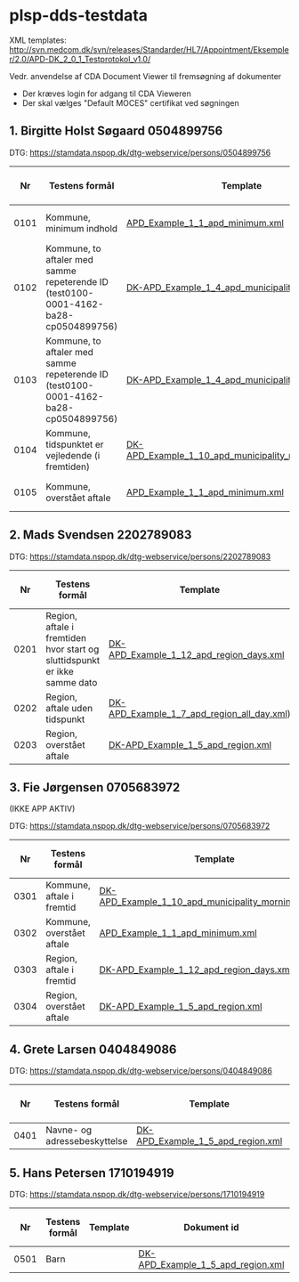 # plsp-dds-testdata

XML templates: http://svn.medcom.dk/svn/releases/Standarder/HL7/Appointment/Eksempler/2.0/APD-DK_2_0_1_Testprotokol_v1.0/

Vedr. anvendelse af CDA Document Viewer til fremsøgning af dokumenter
 * Der kræves login for adgang til CDA Vieweren
 * Der skal vælges "Default MOCES" certifikat ved søgningen

##  1. Birgitte Holst Søgaard 0504899756

DTG: https://stamdata.nspop.dk/dtg-webservice/persons/0504899756

| Nr  | Testens formål                                                                       | Template                                                                                                                                                                                                                 | Dokument id                                      | Faktisk xml                                                                           | Cda viewer link           |
| --- | --- | --- | --- | --- | --- | 
| 0101 | Kommune, minimum indhold                                                            | [APD_Example_1_1_apd_minimum.xml](http://svn.medcom.dk/svn/releases/Standarder/HL7/Appointment/Eksempler/2.0/APD-DK_2_0_1_Testprotokol_v1.0/DK-APD_Example_1_1_apd_minimum.xml)                                          | test0101-7953-49ce-8653-cp0504899756^1.2.208.184 | [XML](./xmlfiler/101_0504899756_DK-APD_Example_1_1_apd_minimum.xml)                   | [Dokument](https://cdaviewer.medcom.dk/cdaviewer-test1/search?patientID=0504899756&uniqueID=test0101-7953-49ce-8653-cp0504899756%5e1.2.208.184) |
| 0102 | Kommune, to aftaler med samme repeterende ID (test0100-0001-4162-ba28-cp0504899756) | [DK-APD_Example_1_4_apd_municipality_a.xml](http://svn.medcom.dk/svn/drafts/Standarder/HL7/Appointment/Eksempler/2.0/DK-APD_Example_1_4_apd_municipality_a.xml)                                                          | test0102-7953-49ce-8653-cp0504899756^1.2.208.184 | [XML](./xmlfiler/102_0504899756_DK-APD_Example_1_4_apd_municipality_a.xml)            | [Dokument](https://cdaviewer.medcom.dk/cdaviewer-test1/search?patientID=0504899756&uniqueID=test0102-7953-49ce-8653-cp0504899756%5e1.2.208.184) |
| 0103 | Kommune, to aftaler med samme repeterende ID (test0100-0001-4162-ba28-cp0504899756) | [DK-APD_Example_1_4_apd_municipality_a.xml](http://svn.medcom.dk/svn/drafts/Standarder/HL7/Appointment/Eksempler/2.0/DK-APD_Example_1_4_apd_municipality_a.xml)                                                          | test0103-7953-49ce-8653-cp0504899756^1.2.208.184 | [XML](./xmlfiler/103_0504899756_DK-APD_Example_1_4_apd_municipality_a.xml)            | [Dokument](https://cdaviewer.medcom.dk/cdaviewer-test1/search?patientID=0504899756&uniqueID=test0103-7953-49ce-8653-cp0504899756%5e1.2.208.184) |
| 0104 | Kommune, tidspunktet er vejledende (i fremtiden)                                    | [DK-APD_Example_1_10_apd_municipality_morning_sbj.xml](https://svn.medcom.dk/svn/releases/Standarder/HL7/Appointment/Eksempler/2.0/APD-DK_2_0_1_Testprotokol_v1.0/DK-APD_Example_1_10_apd_municipality_morning_sbj.xml)  | test0104-7953-49ce-8653-cp0504899756^1.2.208.184 | [XML](./xmlfiler/104_0504899756_DK-APD_Example_1_10_apd_municipality_morning_sbj.xml) | [Dokument](https://cdaviewer.medcom.dk/cdaviewer-test1/search?patientID=0504899756&uniqueID=test0104-7953-49ce-8653-cp0504899756%5e1.2.208.184) |
| 0105 | Kommune, overstået aftale                                                           | [APD_Example_1_1_apd_minimum.xml](http://svn.medcom.dk/svn/releases/Standarder/HL7/Appointment/Eksempler/2.0/APD-DK_2_0_1_Testprotokol_v1.0/DK-APD_Example_1_1_apd_minimum.xml)                                          | test0105-7953-49ce-8653-cp0504899756^1.2.208.184 | [XML](./xmlfiler/105_0504899756_DK-APD_Example_1_1_apd_minimum.xml)                   | [Dokument](https://cdaviewer.medcom.dk/cdaviewer-test1/search?patientID=0504899756&uniqueID=test0105-7953-49ce-8653-cp0504899756%5e1.2.208.184) |

##  2. Mads Svendsen 2202789083

DTG: https://stamdata.nspop.dk/dtg-webservice/persons/2202789083

| Nr  | Testens formål                                                                       | Template                                                                                                                                                                                                                 | Dokument id                                      | Faktisk xml                                                                           | Cda viewer link           |
| --- | --- | --- |--- | --- | --- | 
| 0201 | Region, aftale i fremtiden hvor start og sluttidspunkt er ikke samme dato           | [DK-APD_Example_1_12_apd_region_days.xml](https://svn.medcom.dk/svn/releases/Standarder/HL7/Appointment/Eksempler/2.0/APD-DK_2_0_1_Testprotokol_v1.0/DK-APD_Example_1_12_apd_region_days.xml)                            | test0201-0001-49ce-8653-cp2202789083^1.2.208.184 | [XML](./xmlfiler/201_2202789083_DK-APD_Example_1_12_apd_region_days.xml)              | [Dokument](https://cdaviewer.medcom.dk/cdaviewer-test1/search?patientID=2202789083&uniqueID=test0201-0001-49ce-8653-cp2202789083%5e1.2.208.184) |
| 0202 | Region, aftale uden tidspunkt                                                       | [DK-APD_Example_1_7_apd_region_all_day.xml)](https://svn.medcom.dk/svn/releases/Standarder/HL7/Appointment/Eksempler/2.0/APD-DK_2_0_1_Testprotokol_v1.0/DK-APD_Example_1_7_apd_region_all_day.xml)                       | test0202-0001-49ce-8653-cp2202789083^1.2.208.184 | [XML](./xmlfiler/202_2202789083_DK-APD_Example_1_7_apd_region_all_day)                | [Dokument](https://cdaviewer.medcom.dk/cdaviewer-test1/search?patientID=2202789083&uniqueID=test0202-0001-49ce-8653-cp2202789083%5e1.2.208.184) |
| 0203 | Region, overstået aftale                                                            | [DK-APD_Example_1_5_apd_region.xml](http://svn.medcom.dk/svn/releases/Standarder/HL7/Appointment/Eksempler/2.0/APD-DK_2_0_1_Testprotokol_v1.0/DK-APD_Example_1_5_apd_region.xml)                                         | test0203-0001-49ce-8653-cp2202789083^1.2.208.184 | [XML](./xmlfiler/203_2202789083_DK-APD_Example_1_5_apd_region.xml)                    | [Dokument](https://cdaviewer.medcom.dk/cdaviewer-test1/search?patientID=2202789083&uniqueID=test0203-0001-49ce-8653-cp2202789083%5e1.2.208.184) |

##  3. Fie Jørgensen 0705683972
(IKKE APP AKTIV)

DTG: https://stamdata.nspop.dk/dtg-webservice/persons/0705683972

| Nr  | Testens formål                                                                       | Template                                                                                                                                                                                                                 | Dokument id                                      | Faktisk xml                                                                           | Cda viewer link           |
| --- | --- | --- |--- | --- | --- | 
| 0301 | Kommune, aftale i fremtid                                                           | [DK-APD_Example_1_10_apd_municipality_morning_sbj.xml](https://svn.medcom.dk/svn/releases/Standarder/HL7/Appointment/Eksempler/2.0/APD-DK_2_0_1_Testprotokol_v1.0/DK-APD_Example_1_10_apd_municipality_morning_sbj.xml)  | test0301-0001-49ce-8653-cp0705683972^1.2.208.184 | [XML](./xmlfiler/301_0705683972_DK-APD_Example_1_10_apd_municipality_morning_sbj.xml) | [Dokument](https://cdaviewer.medcom.dk/cdaviewer-test1/search?patientID=0705683972&uniqueID=test0301-0001-49ce-8653-cp0705683972%5e1.2.208.184) |
| 0302 | Kommune, overstået aftale                                                           | [APD_Example_1_1_apd_minimum.xml](http://svn.medcom.dk/svn/releases/Standarder/HL7/Appointment/Eksempler/2.0/APD-DK_2_0_1_Testprotokol_v1.0/DK-APD_Example_1_1_apd_minimum.xml)                                          | test0302-0001-49ce-8653-cp0705683972^1.2.208.184 | [XML](./xmlfiler/302_0705683972_DK-APD_Example_1_1_apd_minimum.xml)                   | [Dokument](https://cdaviewer.medcom.dk/cdaviewer-test1/search?patientID=0705683972&uniqueID=test0302-0001-49ce-8653-cp0705683972%5e1.2.208.184) |
| 0303 | Region, aftale i fremtid                                                            | [DK-APD_Example_1_12_apd_region_days.xml](https://svn.medcom.dk/svn/releases/Standarder/HL7/Appointment/Eksempler/2.0/APD-DK_2_0_1_Testprotokol_v1.0/DK-APD_Example_1_12_apd_region_days.xml)                            | test0303-0001-49ce-8653-cp0705683972^1.2.208.184 | [XML](./xmlfiler/303_0705683972_DK-APD_Example_1_12_apd_region_days.xml)              | [Dokument](https://cdaviewer.medcom.dk/cdaviewer-test1/search?patientID=0705683972&uniqueID=test0303-0001-49ce-8653-cp0705683972%5e1.2.208.184) |
| 0304 | Region, overstået aftale                                                            | [DK-APD_Example_1_5_apd_region.xml](http://svn.medcom.dk/svn/releases/Standarder/HL7/Appointment/Eksempler/2.0/APD-DK_2_0_1_Testprotokol_v1.0/DK-APD_Example_1_5_apd_region.xml)                                         | test0304-0001-49ce-8653-cp0705683972^1.2.208.184 | [XML](./xmlfiler/304_0705683972_DK-APD_Example_1_5_apd_region.xml)                    | [Dokument](https://cdaviewer.medcom.dk/cdaviewer-test1/search?patientID=0705683972&uniqueID=test0304-0001-49ce-8653-cp0705683972%5e1.2.208.184) |

##  4. Grete Larsen 0404849086

DTG: https://stamdata.nspop.dk/dtg-webservice/persons/0404849086

| Nr  | Testens formål                                                                       | Template                                                                                                                                                                                                                 | Dokument id                                      | Faktisk xml                                                                           | Cda viewer link           |
| --- | --- | --- |--- | --- | --- | 
| 0401 | Navne- og adressebeskyttelse                                                        | [DK-APD_Example_1_5_apd_region.xml](http://svn.medcom.dk/svn/releases/Standarder/HL7/Appointment/Eksempler/2.0/APD-DK_2_0_1_Testprotokol_v1.0/DK-APD_Example_1_5_apd_region.xml)                                         |  |  |  |


##  5. Hans Petersen 1710194919

DTG: https://stamdata.nspop.dk/dtg-webservice/persons/1710194919

| Nr  | Testens formål                                                                       | Template                                                                                                                                                                                                                 | Dokument id                                      | Faktisk xml                                                                           | Cda viewer link           |
| --- | --- | --- |--- | --- | --- | 
| 0501 | Barn | []()                                                                         | [DK-APD_Example_1_5_apd_region.xml](http://svn.medcom.dk/svn/releases/Standarder/HL7/Appointment/Eksempler/2.0/APD-DK_2_0_1_Testprotokol_v1.0/DK-APD_Example_1_5_apd_region.xml)                                         |  |  |


